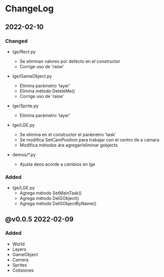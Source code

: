 # ChangeLog

## 2022-02-10

### Changed
- lge/Rect.py
    - Se eliminan valores por defecto en el constructor
    - Corrige uso de 'raise'

- lge/GameObject.py
    - Elimina parámetro 'layer'
    - Elimina método DeteleMe()
    - Corrige uso de 'raise'

- lge/Sprite.py
    - Elimina parámetro 'layer'

- lge/LGE.py
    - Se elimina en el constructor el parámetro 'task'
    - Se modifica SetCamPosition para trabajar con el centro de a cámara
    - Modifica métodos ára agregar/eliminar gobjects

- demos/*.py
    - Ajusta deos acorde a cambios en lge

### Added
- lge/LGE.py
    - Agrega método SetMainTask()
    - Agrega método DelGObject()
    - Agrega método DelGObjectByName()

## @v0.0.5 2022-02-09

### Added
- World
- Layers
- GameObject
- Camera
- Sprites
- Colisiones

